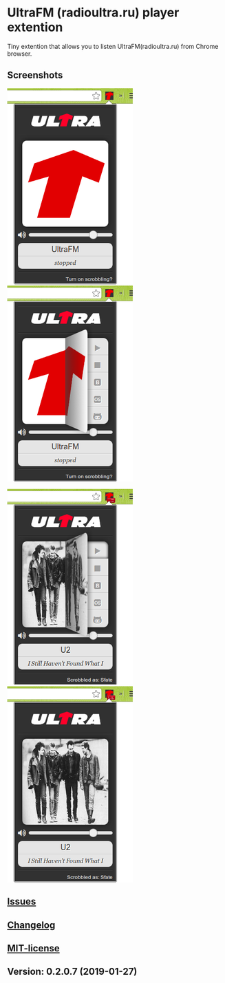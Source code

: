 # UltraFM (radioultra.ru) player extention

Tiny extention that allows you to listen UltraFM(radioultra.ru) from Chrome browser.

## Screenshots
![image](/screenshots/1.png) ![image](/screenshots/2.png)

![image](/screenshots/3.png) ![image](/screenshots/4.png)

## [Issues](https://github.com/Sfate/UltraFM/issues)

## [Changelog](/changelog.md)

## [MIT-license](/license.md)

## Version: 0.2.0.7 (2019-01-27)

